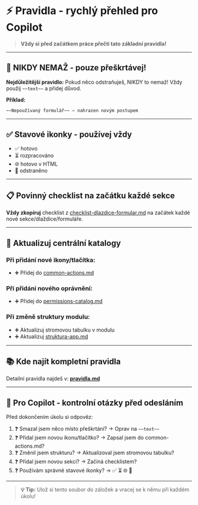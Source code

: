 # ⚡ Pravidla - rychlý přehled pro Copilot

> **Vždy si před začátkem práce přečti tato základní pravidla!**

---

## 🚫 NIKDY NEMAŽ - pouze přeškrtávej!

**Nejdůležitější pravidlo:** Pokud něco odstraňuješ, NIKDY to nemaž! Vždy použij `~~text~~` a přidej důvod.

**Příklad:**
```markdown
~~Nepoužívaný formulář~~ – nahrazen novým postupem
```

---

## ✅ Stavové ikonky - používej vždy

- ✅ hotovo
- ⏳ rozpracováno 
- 🌐 hotovo v HTML
- 🚫 odstraněno

---

## 📋 Povinný checklist na začátku každé sekce

**Vždy zkopíruj** checklist z [checklist-dlazdice-formular.md](./checklist-dlazdice-formular.md) na začátek každé nové sekce/dlaždice/formuláře.

---

## 🔗 Aktualizuj centrální katalogy

### Při přidání nové ikony/tlačítka:
- ➕ Přidej do [common-actions.md](./common-actions.md)

### Při přidání nového oprávnění:
- ➕ Přidej do [permissions-catalog.md](./permissions-catalog.md)

### Při změně struktury modulu:
- ➕ Aktualizuj stromovou tabulku v modulu
- ➕ Aktualizuj [struktura-app.md](./struktura-app.md)

---

## 📚 Kde najít kompletní pravidla

Detailní pravidla najdeš v: **[pravidla.md](./pravidla.md)**

---

## 🤖 Pro Copilot - kontrolní otázky před odesláním

Před dokončením úkolu si odpověz:

1. ❓ Smazal jsem něco místo přeškrtání? → Oprav na `~~text~~`
2. ❓ Přidal jsem novou ikonu/tlačítko? → Zapsal jsem do common-actions.md?
3. ❓ Změnil jsem strukturu? → Aktualizoval jsem stromovou tabulku?
4. ❓ Přidal jsem novou sekci? → Začíná checklistem?
5. ❓ Používám správné stavové ikonky? → ✅ ⏳ 🌐 🚫

---

> **💡 Tip:** Ulož si tento soubor do záložek a vracej se k němu při každém úkolu!